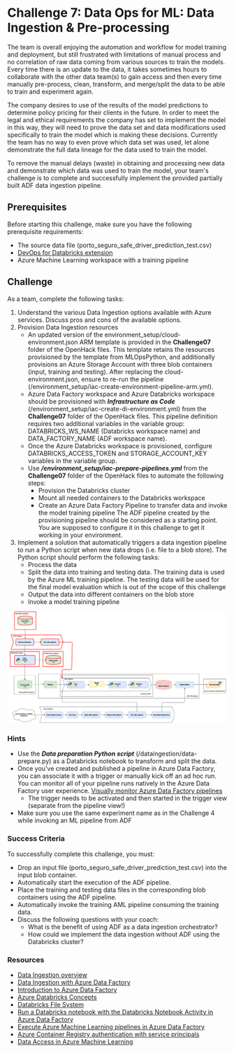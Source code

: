 # Challenge 7: Data Ops for ML: Data Ingestion & Pre-processing

The team is overall enjoying the automation and workflow for model training and deployment, but still frustrated with limitations of manual process and no correlation of raw data coming from various sources to train the models. Every time there is an update to the data, it takes sometimes hours to collaborate with the other data team(s) to gain access and then every time manually pre-process, clean, transform, and merge/split the data to be able to train and experiment again.  

The company desires to use of the results of the model predictions to determine policy pricing for their clients in the future.  In order to meet the legal and ethical requirements the company has set to implement the model in this way, they will need to prove the data set and data modifications used specifically to train the model which is making these decisions.  Currently the team has no way to even prove which data set was used, let alone demonstrate the full data lineage for the data used to train the model.

To remove the manual delays (waste) in obtaining and processing new data and demonstrate which data was used to train the model, your team's challenge is to complete and successfully implement the provided partially built ADF data ingestion pipeline.

## Prerequisites

Before starting this challenge, make sure you have the following prerequisite requirements:

* The source data file (porto_seguro_safe_driver_prediction_test.csv)
* [DevOps for Databricks extension](https://marketplace.visualstudio.com/items?itemName=riserrad.azdo-databricks)
* Azure Machine Learning workspace with a training pipeline

## Challenge

As a team, complete the following tasks:

1. Understand the various Data Ingestion options available with Azure services. Discuss pros and cons of the available options.
2. Provision Data Ingestion resources
    * An updated version of the environment_setup/cloud-environment.json ARM template is provided in the **Challenge07** folder of the OpenHack files. This template retains the resources provisioned by the template from MLOpsPython, and additionally provisions an Azure Storage Account with three blob containers (input, training and testing). After replacing the cloud-environment.json, ensure to re-run the pipeline (/environment_setup/iac-create-environment-pipeline-arm.yml).
    * Azure Data Factory workspace and Azure Databricks workspace should be provisioned with ***Infrastructure as Code*** (/environment_setup/iac-create-di-environment.yml) from the **Challenge07** folder of the OpenHack files. This pipeline definition requires two additional variables in the variable group: DATABRICKS_WS_NAME (Databricks workspace name) and DATA_FACTORY_NAME (ADF workspace name).
    * Once the Azure Databricks workspace is provisioned, configure DATABRICKS_ACCESS_TOKEN and STORAGE_ACCOUNT_KEY variables in the variable group.
    * Use ***/environment_setup/iac-prepare-pipelines.yml*** from the **Challenge07** folder of the OpenHack files to automate the following steps:
        * Provision the Databricks cluster
        * Mount all needed containers to the Databricks workspace
        * Create an Azure Data Factory Pipeline to transfer data and invoke the model training pipeline
    The ADF pipeline created by the provisioning pipeline should be considered as a starting point. You are supposed to configure it in this challenge to get it working in your environment.
3. Implement a solution that automatically triggers a data ingestion pipeline to run a Python script when new data drops (i.e. file to a blob store). The Python script should perform the following tasks:
    * Process the data
    * Split the data into training and testing data. The training data is used by the Azure ML training pipeline. The testing data will be used for the final model evaluation which is out of the scope of this challenge
    * Output the data into different containers on the blob store
    * Invoke a model training pipeline

![Challenge 7 diagram](images/Diagrams-Chall-7.png)

### Hints

* Use the ***Data preparation Python script*** (/dataingestion/data-prepare.py) as a Databricks notebook to transform and split the data.
* Once you've created and published a pipeline in Azure Data Factory, you can associate it with a trigger or manually kick off an ad hoc run. You can monitor all of your pipeline runs natively in the Azure Data Factory user experience. [Visually monitor Azure Data Factory pipelines](https://docs.microsoft.com/en-us/azure/data-factory/monitor-visually)
    * The trigger needs to be activated and then started in the trigger view (separate from the pipeline view!)
* Make sure you use the same experiment name as in the Challenge 4 while invoking an ML pipeline from ADF

### Success Criteria

To successfully complete this challenge, you must:

* Drop an input file (porto_seguro_safe_driver_prediction_test.csv) into the input blob container.
* Automatically start the execution of the ADF pipeline.
* Place the training and testing data files in the corresponding blob containers using the ADF pipeline.
* Automatically invoke the training AML pipeline consuming the training data.
* Discuss the following questions with your coach:
    * What is the benefit of using ADF as a data ingestion orchestrator?
    * How could we implement the data ingestion without ADF using the Databricks cluster?

### Resources

* [Data Ingestion overview](https://docs.microsoft.com/azure/machine-learning/concept-data-ingestion)
* [Data Ingestion with Azure Data Factory](https://docs.microsoft.com/en-us/azure/machine-learning/how-to-data-ingest-adf)
* [Introduction to Azure Data Factory](https://docs.microsoft.com/en-us/azure/data-factory/v1/data-factory-introduction)
* [Azure Databricks Concepts](https://docs.microsoft.com/en-us/azure/databricks/getting-started/concepts#concepts)
* [Databricks File System](https://docs.databricks.com/data/databricks-file-system.html)
* [Run a Databricks notebook with the Databricks Notebook Activity in Azure Data Factory](https://docs.microsoft.com/en-us/azure/data-factory/transform-data-using-databricks-notebook)
* [Execute Azure Machine Learning pipelines in Azure Data Factory](https://docs.microsoft.com/en-us/azure/data-factory/transform-data-machine-learning-service)
* [Azure Container Registry authentication with service principals](https://docs.microsoft.com/en-us/azure/container-registry/container-registry-auth-service-principal)
* [Data Access in Azure Machine Learning](https://docs.microsoft.com/en-us/azure/machine-learning/concept-data)
